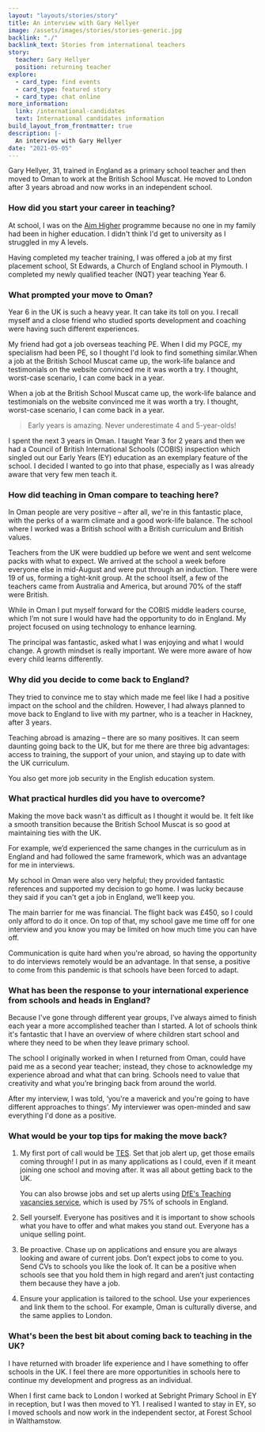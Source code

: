```yaml
---
layout: "layouts/stories/story"
title: An interview with Gary Hellyer
image: /assets/images/stories/stories-generic.jpg
backlink: "./"
backlink_text: Stories from international teachers
story:
  teacher: Gary Hellyer
  position: returning teacher
explore:
  - card_type: find events
  - card_type: featured story
  - card_type: chat online
more_information:
  link: /international-candidates
  text: International candidates information
build_layout_from_frontmatter: true
description: |-
  An interview with Gary Hellyer
date: "2021-05-05"
---
```


Gary Hellyer, 31, trained in England as a primary school teacher and
then moved to Oman to work at the British School Muscat. He moved to
London after 3 years abroad and now works in an independent school.

### How did you start your career in teaching?

At school, I was on the [Aim Higher](https://aimhigherlondon.org.uk/) programme
because no one in my family had been in higher education. I didn't think I'd
get to university as I struggled in my A levels.

Having completed my teacher training, I was offered a job at my first
placement school, St Edwards, a Church of England school in Plymouth. I
completed my newly qualified teacher (NQT) year teaching Year 6.

### What prompted your move to Oman?

Year 6 in the UK is such a heavy year. It can take its toll on you. I
recall myself and a close friend who studied sports development and
coaching were having such different experiences.

My friend had got a job overseas teaching PE. When I did my PGCE, my
specialism had been PE, so I thought I'd look to find something
similar.When a job at the British School Muscat came up, the work-life
balance and testimonials on the website convinced me it was worth a try.
I thought, worst-case scenario, I can come back in a year.

When a job at the British School Muscat came up, the work-life balance
and testimonials on the website convinced me it was worth a try. I
thought, worst-case scenario, I can come back in a year.

> Early years is amazing. Never underestimate 4 and 5-year-olds!

I spent the next 3 years in Oman. I taught Year 3 for 2 years and then
we had a Council of British International Schools (COBIS) inspection
which singled out our Early Years (EY) education as an exemplary feature
of the school. I decided I wanted to go into that phase, especially as I
was already aware that very few men teach it.

### How did teaching in Oman compare to teaching here?

In Oman people are very positive – after all, we're in this fantastic
place, with the perks of a warm climate and a good work-life balance.
The school where I worked was a British school with a British curriculum
and British values.

Teachers from the UK were buddied up before we went and sent welcome
packs with what to expect. We arrived at the school a week before
everyone else in mid-August and were put through an induction. There
were 19 of us, forming a tight-knit group. At the school itself, a few
of the teachers came from Australia and America, but around 70% of the
staff were British.

While in Oman I put myself forward for the COBIS middle leaders course,
which I’m not sure I would have had the opportunity to do in England. My
project focused on using technology to enhance learning.

The principal was fantastic, asked what I was enjoying and what I would
change. A growth mindset is really important. We were more aware of how
every child learns differently.

### Why did you decide to come back to England?

They tried to convince me to stay which made me feel like I had a
positive impact on the school and the children. However, I had always
planned to move back to England to live with my partner, who is a
teacher in Hackney, after 3 years.

Teaching abroad is amazing – there are so many positives. It can seem
daunting going back to the UK, but for me there are three big
advantages: access to training, the support of your union, and staying
up to date with the UK curriculum.

You also get more job security in the English education system.

### What practical hurdles did you have to overcome?

Making the move back wasn't as difficult as I thought it would be. It
felt like a smooth transition because the British School Muscat is so
good at maintaining ties with the UK.

For example, we’d experienced the same changes in the curriculum as in
England and had followed the same framework, which was an advantage for
me in interviews.

My school in Oman were also very helpful; they provided fantastic
references and supported my decision to go home. I was lucky because
they said if you can't get a job in England, we’ll keep you.

The main barrier for me was financial. The flight back was £450, so I
could only afford to do it once. On top of that, my school gave me time
off for one interview and you know you may be limited on how much time
you can have off.

Communication is quite hard when you're abroad, so having the
opportunity to do interviews remotely would be an advantage. In that
sense, a positive to come from this pandemic is that schools have been
forced to adapt.

### What has been the response to your international experience from schools and heads in England?

Because I've gone through different year groups, I’ve always aimed to
finish each year a more accomplished teacher than I started. A lot of
schools think it's fantastic that I have an overview of where children
start school and where they need to be when they leave primary school.

The school I originally worked in when I returned from Oman, could have
paid me as a second year teacher; instead, they chose to acknowledge my
experience abroad and what that can bring. Schools need to value that
creativity and what you’re bringing back from around the world.

After my interview, I was told, ‘you're a maverick and you're going to
have different approaches to things’. My interviewer was open-minded and
saw everything I'd done as a positive.

### What would be your top tips for making the move back?

1. My first port of call would be [TES](https://www.tes.com/). Set that job
   alert up, get those emails coming through! I put in as many applications as
   I could, even if it meant joining one school and moving after. It was all
   about getting back to the UK.

   You can also browse jobs and set up alerts using [DfE's Teaching vacancies
   service](https://teaching-vacancies.service.gov.uk/), which is used by 75% of
   schools in England.

2. Sell yourself. Everyone has positives and it is important to show schools
   what you have to offer and what makes you stand out. Everyone has a unique
   selling point.

3. Be proactive. Chase up on applications and ensure you are always looking and
   aware of current jobs. Don’t expect jobs to come to you.  Send CVs to
   schools you like the look of. It can be a positive when schools see that you
   hold them in high regard and aren’t just contacting them because they have a
   job.

4. Ensure your application is tailored to the school. Use your experiences and
   link them to the school. For example, Oman is culturally diverse, and the
   same applies to London.

### What's been the best bit about coming back to teaching in the UK?

I have returned with broader life experience and I have something to
offer schools in the UK. I feel there are more opportunities in schools
here to continue my development and progress as an individual.

When I first came back to London I worked at Sebright Primary School in
EY in reception, but I was then moved to Y1. I realised I wanted to stay
in EY, so I moved schools and now work in the independent sector, at
Forest School in Walthamstow.
